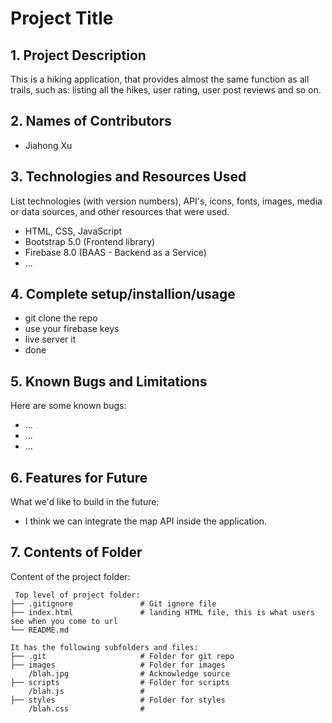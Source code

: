# Project Title

## 1. Project Description
This is a hiking application, that provides almost the same function as all trails, such as: listing all the hikes, user rating, user post reviews and so on.

## 2. Names of Contributors
* Jiahong Xu
	
## 3. Technologies and Resources Used
List technologies (with version numbers), API's, icons, fonts, images, media or data sources, and other resources that were used.
* HTML, CSS, JavaScript
* Bootstrap 5.0 (Frontend library)
* Firebase 8.0 (BAAS - Backend as a Service)
* ...

## 4. Complete setup/installion/usage
* git clone the repo
* use your firebase keys
* live server it
* done

## 5. Known Bugs and Limitations
Here are some known bugs:
* ...
* ...
* ...

## 6. Features for Future
What we'd like to build in the future:
* I think we can integrate the map API inside the application.
	
## 7. Contents of Folder
Content of the project folder:

```
 Top level of project folder: 
├── .gitignore               # Git ignore file
├── index.html               # landing HTML file, this is what users see when you come to url
└── README.md

It has the following subfolders and files:
├── .git                     # Folder for git repo
├── images                   # Folder for images
    /blah.jpg                # Acknowledge source
├── scripts                  # Folder for scripts
    /blah.js                 # 
├── styles                   # Folder for styles
    /blah.css                # 



```


